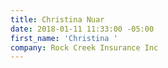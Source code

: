 ```yaml
---
title: Christina Nuar
date: 2018-01-11 11:33:00 -05:00
first_name: 'Christina '
company: Rock Creek Insurance Inc
---
```


